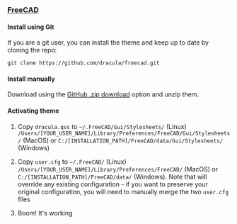 ### [FreeCAD](https://www.freecadweb.org)

#### Install using Git

If you are a git user, you can install the theme and keep up to date by cloning the repo:

    git clone https://github.com/dracula/freecad.git

#### Install manually

Download using the [GitHub .zip download](https://github.com/dracula/freecad/archive/master.zip) option and unzip them.

#### Activating theme

1. Copy `dracula.qss` to `~/.FreeCAD/Gui/Stylesheets/` (Linux)
   `/Users/[YOUR_USER_NAME]/Library/Preferences/FreeCAD/Gui/Stylesheets/`
   (MacOS) or `C:/[INSTALLATION_PATH]/FreeCAD/data/Gui/Stylesheets/` (Windows)

2. Copy `user.cfg` to `~/.FreeCAD/` (Linux)
   `/Users/[YOUR_USER_NAME]/Library/Preferences/FreeCAD/` (MacOS) or
   `C:/[INSTALLATION_PATH]/FreeCAD/data/` (Windows). Note that will override
   any existing configuration - if you want to preserve your original
   configuration, you will need to manually merge the two `user.cfg` files

3. Boom! It's working
